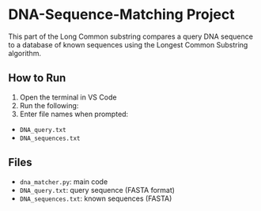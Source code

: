 # DNA-Sequence-Matching Project 

This part of the Long Common substring compares a query DNA sequence to a database of known sequences using the Longest Common Substring algorithm.

## How to Run

1. Open the terminal in VS Code
2. Run the following: 
3. Enter file names when prompted:
- `DNA_query.txt`
- `DNA_sequences.txt`

## Files

- `dna_matcher.py`: main code
- `DNA_query.txt`: query sequence (FASTA format)
- `DNA_sequences.txt`: known sequences (FASTA)